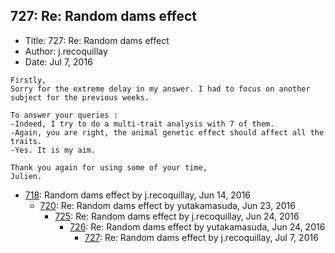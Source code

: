 ## 727: Re: Random dams effect

- Title: 727: Re: Random dams effect
- Author: j.recoquillay
- Date: Jul 7, 2016
```
Firstly,
Sorry for the extreme delay in my answer. I had to focus on another subject for the previous weeks.

To answer your queries :
-Indeed, I try to do a multi-trait analysis with 7 of them.
-Again, you are right, the animal genetic effect should affect all the traits.
-Yes. It is my aim.

Thank you again for using some of your time,
Julien.
```

- [718](0718.md): Random dams effect by j.recoquillay, Jun 14, 2016
    - [720](0720.md): Re: Random dams effect by yutakamasuda, Jun 23, 2016
        - [725](0725.md): Re: Random dams effect by j.recoquillay, Jun 24, 2016
            - [726](0726.md): Re: Random dams effect by yutakamasuda, Jun 24, 2016
                - [727](0727.md): Re: Random dams effect by j.recoquillay, Jul 7, 2016
